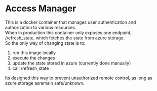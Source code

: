# Access Manager

This is a docker container that manages user authentication and authorization to various resources.</br>
When in production this container only exposes one endpoint, /refresh_state, which fetches the state from azure storage.</br>
So the only way of changing state is to:</br>

1. run this image locally
2. execute the changes
3. update the state stored in azure (currently done manually)
4. call /refresh_state

Its designed this way to prevent unauthorized remote control, as long as azure storage asremain safe/unknown.
